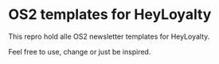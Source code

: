 # OS2 templates for HeyLoyalty

This repro hold alle OS2 newsletter templates for HeyLoyalty.

Feel free to use, change or just be inspired.
